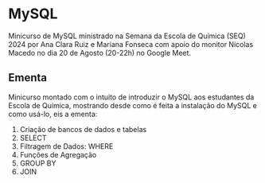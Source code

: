 # MySQL
Minicurso de MySQL ministrado na Semana da Escola de Química (SEQ) 2024 por Ana Clara Ruiz e Mariana Fonseca com apoio do monitor Nicolas Macedo no dia 20 de Agosto (20-22h) no Google Meet.

## Ementa
Minicurso montado com o intuito de introduzir o MySQL aos estudantes da Escola de Química, mostrando desde como é feita a instalação do MySQL e como usá-lo, eis a ementa:
1. Criação de bancos de dados e tabelas
2. SELECT
3. Filtragem de Dados: WHERE
3. Funções de Agregação
4. GROUP BY
5. JOIN
